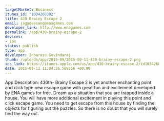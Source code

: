 ```yaml
--- 
targetMarket: Business
itunes_id: "1034268382"
title: 430 Brainy Escape 2
email: jagadeesang@enagames.com
developer_link: http://www.enagames.com
permalink: /app/430-brainy-escape-2
devices: 
- ios
status: publish
type: app
developer: Inbarasu Govindaraj
thumb: /uploads/app/2015-09/2015-09-11-430-brainy-escape-2.png
ios_link: https://itunes.apple.com/us/app/430-brainy-escape-2/id1034268382?mt=8
date: 2015-09-11 11:04:26.569356 +00:00
---
```


App Description:
     430th- Brainy Escape 2 is yet another enchanting point and click type new escape game with great fun and excitement developed by ENA games for free. Dream up a situation that you are trapped inside a house. You will have more additional excitement in playing this point and click escape game. You need to get escape from this house by finding the objects for figuring out the puzzles. So there is no doubt that you will surely find the way out. 
